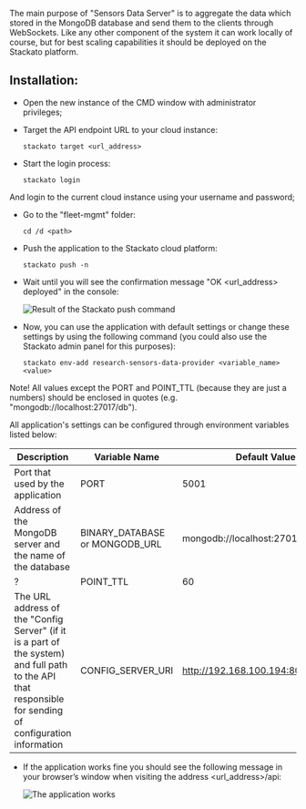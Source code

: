The main purpose of "Sensors Data Server" is to aggregate the data which stored in the MongoDB database and send them to the clients through WebSockets. Like any other component of the system it can work locally of course, but for best scaling capabilities it should be deployed on the Stackato platform.

## Installation:
+ Open the new instance of the CMD window with administrator privileges;
+ Target the API endpoint URL to your cloud instance:

    ```
    stackato target <url_address>
    ```
+ Start the login process:

    ```
    stackato login
    ```
And login to the current cloud instance using your username and password;
+ Go to the "fleet-mgmt" folder:

    ```
    cd /d <path>
    ```
+ Push the application to the Stackato cloud platform:

    ```
    stackato push -n
    ```
+ Wait until you will see the confirmation message "OK <url_address> deployed" in the console:

    ![Result of the Stackato push command](https://cloud.githubusercontent.com/assets/20835203/18587187/5a9e8e0e-7c29-11e6-8fe0-dbd592a8545d.png)

+ Now, you can use the application with default settings or change these settings by using the following command (you could also use the Stackato admin panel for this purposes):

    ```
    stackato env-add research-sensors-data-provider <variable_name> <value>
    ```
Note! All values except the PORT and POINT_TTL (because they are just a numbers) should be enclosed in quotes (e.g. "mongodb://localhost:27017/db").

All application's settings can be configured through environment variables listed below:

Description|Variable Name|Default Value
-----------|-----------|-----------
Port that used by the application|PORT|5001
Address of the MongoDB server and the name of the database|BINARY_DATABASE or MONGODB_URL|mongodb://localhost:27017/docker
?|POINT_TTL|60
The URL address of the "Config Server" (if it is a part of the system) and full path to the API that responsible for sending of configuration information|CONFIG_SERVER_URI|http://192.168.100.194:8084/api/cfg/

+ If the application works fine you should see the following message in your browser’s window when visiting the address \<url_address\>/api:

    ![The application works](https://cloud.githubusercontent.com/assets/20835203/18587262/bf16c680-7c29-11e6-9442-4ebefbfd2326.png)
